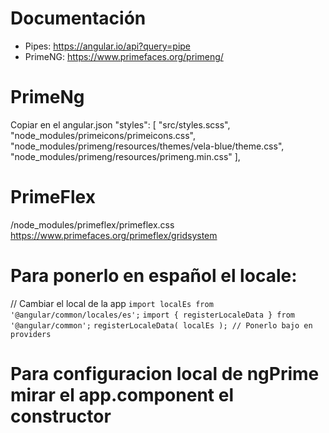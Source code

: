 # Documentación
- Pipes: https://angular.io/api?query=pipe
- PrimeNG: https://www.primefaces.org/primeng/

# PrimeNg
Copiar en el angular.json
            "styles": [
              "src/styles.scss",
              "node_modules/primeicons/primeicons.css",
              "node_modules/primeng/resources/themes/vela-blue/theme.css",
              "node_modules/primeng/resources/primeng.min.css"
            ],

# PrimeFlex
/node_modules/primeflex/primeflex.css
https://www.primefaces.org/primeflex/gridsystem

# Para ponerlo en español el locale:
// Cambiar el local de la app
`import localEs from '@angular/common/locales/es';`
`import { registerLocaleData } from '@angular/common';`
`registerLocaleData( localEs ); // Ponerlo bajo en providers`

# Para configuracion local de ngPrime mirar el app.component el constructor
